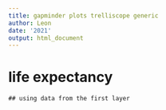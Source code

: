 ```yaml
---
title: gapminder plots trelliscope generic
author: Leon
date: '2021'
output: html_document
---
```




# life expectancy


```
## using data from the first layer
```

<!--html_preserve--><div id="htmlwidget-a5b6458d2b68a2e9ca0c" style="width:900px;height:550px;" class="trelliscopejs_widget html-widget"></div>
<script type="application/json" data-for="htmlwidget-a5b6458d2b68a2e9ca0c">{"x":{"id":"f94c586c","config_info":"'./appfiles/config.jsonp'","self_contained":false,"latest_display":{"name":"by_country_continent","group":"common"},"spa":false,"in_knitr":true,"in_shiny":false,"in_notebook":false},"evals":[],"jsHooks":[]}</script><!--/html_preserve-->
